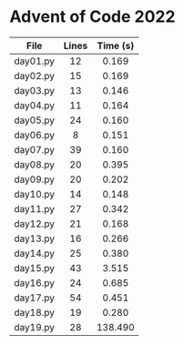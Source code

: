 # Advent of Code 2022

| File        | Lines | Time (s)          |
| ------------- |:-------------:|:-------------:|
|day01.py|      12|0.169|
|day02.py|      15|0.169|
|day03.py|      13|0.146|
|day04.py|      11|0.164|
|day05.py|      24|0.160|
|day06.py|       8|0.151|
|day07.py|      39|0.160|
|day08.py|      20|0.395|
|day09.py|      20|0.202|
|day10.py|      14|0.148|
|day11.py|      27|0.342|
|day12.py|      21|0.168|
|day13.py|      16|0.266|
|day14.py|      25|0.380|
|day15.py|      43|3.515|
|day16.py|      24|0.685|
|day17.py|      54|0.451|
|day18.py|      19|0.280|
|day19.py|      28|138.490|